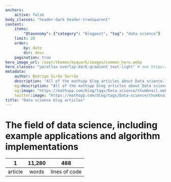 ```yaml
---
anchors:
    active: false
body_classes: "header-dark header-transparent"
content:
    items:
        "@taxonomy": {"category": "blogpost", "tag": "data science"}
    limit: 20
    order:
        by: date
        dir: desc
    pagination: true
hero_image_url: /user/themes/myquark/images/common_hero.webp
hero_classes: "parallax overlay-dark-gradient text-light" # see https://demo.getgrav.org/blog-skeleton/blog/hero-classes
metadata:
    author: Rodrigo Girão Serrão
    description: "All of the mathspp blog articles about Data science."
    og:description: "All of the mathspp blog articles about Data science."
    og:image: "https://mathspp.com/blog/tags/Data-science/thumbnail.webp"
    twitter:image: "https://mathspp.com/blog/tags/Data-science/thumbnail.webp"
title: "Data science blog articles"
---
```



# The field of data science, including example applications and algorithm implementations


<table class="stats-table">
    <thead>
        <tr>
            <th style="text-align: center;">1</th>
            <th style="text-align: center;">11,280</th>
            <th style="text-align: center;">488</th>
        </tr>
    </thead>
    <tbody>
        <tr>
            <td style="text-align: center;">article</td>
            <td style="text-align: center;">words</td>
            <td style="text-align: center;">lines of code</td>
        </tr>
    </tbody>
</table>